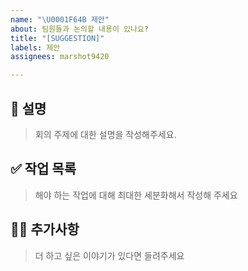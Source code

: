 ```yaml
---
name: "\U0001F64B 제안"
about: 팀원들과 논의할 내용이 있나요?
title: "[SUGGESTION]"
labels: 제안
assignees: marshot9420

---
```


## 📝 설명
> 회의 주제에 대한 설명을 작성해주세요.

## ✅ 작업 목록
> 해야 하는 작업에 대해 최대한 세분화해서 작성해 주세요

## 🙋🏻 추가사항
> 더 하고 싶은 이야기가 있다면 들려주세요
